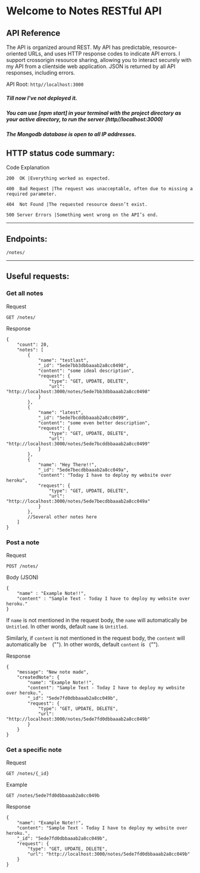 

# Welcome to Notes RESTful API



## API Reference
The API is organized around REST. My API has predictable, resource­-oriented URLs, and uses HTTP response codes to indicate API errors. I support cross­origin resource sharing, allowing you to interact securely with my API from a clientside web application. JSON is returned by all API responses, including errors.

API Root:
`
http//localhost:3000
`

##### Till now I've not deployed it.
##### You can use [npm start] in your terminal with the project directory as your active directory, to run the server (http//localhost:3000) 
##### The Mongodb database is open to all IP addresses.


## HTTP status code summary:
Code Explanation

    200 ­ OK |Everything worked as expected.

    400 ­ Bad Request |The request was unacceptable, often due to missing a required parameter.

    404 ­ Not Found |The requested resource doesn’t exist.

    500­ Server Errors |Something went wrong on the API’s end.

-------------------------------------------------------------------------------------------

## Endpoints:
```
/notes/
```
-------------------------------------------------------------------------------------------

## Useful requests:

### Get all notes

Request
```
GET /notes/
```

Response
```
{
    "count": 20,
    "notes": [
        {
            "name": "testlast",
            "_id": "5ede7bb3dbbaaab2a8cc0498",
            "content": "some ideal description",
            "request": {
                "type": "GET, UPDATE, DELETE",
                "url": "http://localhost:3000/notes/5ede7bb3dbbaaab2a8cc0498"
            }
        },
        {
            "name": "latest",
            "_id": "5ede7bcddbbaaab2a8cc0499",
            "content": "some even better description",
            "request": {
                "type": "GET, UPDATE, DELETE",
                "url": "http://localhost:3000/notes/5ede7bcddbbaaab2a8cc0499"
            }
        },
        {
            "name": "Hey There!!",
            "_id": "5ede7becdbbaaab2a8cc049a",
            "content": "Today I have to deploy my website over heroku",
            "request": {
                "type": "GET, UPDATE, DELETE",
                "url": "http://localhost:3000/notes/5ede7becdbbaaab2a8cc049a"
            }
        },
        //Several other notes here
    ]
}
```

### Post a note

Request
```
POST /notes/
```
Body (JSON)
```
{
	"name" : "Example Note!!",
	"content" : "Sample Text - Today I have to deploy my website over heroku."
}
```

If `name` is not mentioned in the request body, the `name` will automatically be `Untitled`. In other words, default `name` is `Untitled`.

Similarly, if `content` is not mentioned in the request body, the `content` will automatically be ` ` (""). In other words, default `content` is ` `("").

Response
```
{
    "message": "New note made",
    "createdNote": {
        "name": "Example Note!!",
        "content": "Sample Text - Today I have to deploy my website over heroku.",
        "_id": "5ede7fd0dbbaaab2a8cc049b",
        "request": {
            "type": "GET, UPDATE, DELETE",
            "url": "http://localhost:3000/notes/5ede7fd0dbbaaab2a8cc049b"
        }
    }
}
```

### Get a specific note

Request
```
GET /notes/{_id}
```
Example
```
GET /notes/5ede7fd0dbbaaab2a8cc049b
``` 

Response
```
{
    "name": "Example Note!!",
    "content": "Sample Text - Today I have to deploy my website over heroku.",
    "_id": "5ede7fd0dbbaaab2a8cc049b",
    "request": {
        "type": "GET, UPDATE, DELETE",
        "url": "http://localhost:3000/notes/5ede7fd0dbbaaab2a8cc049b"
    }
}
```
